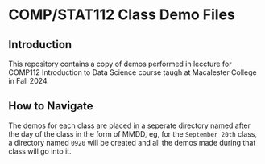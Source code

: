 # COMP/STAT112 Class Demo Files

## Introduction

This repository contains a copy of demos performed in leccture for COMP112 Introduction to Data Science course taugh at Macalester College in Fall 2024.


## How to Navigate

The demos for each class are placed in a seperate directory named after the day of the class in the form of MMDD, eg, for the `September 20th` class, a directory named `0920` will be created and all the demos made during that class will go into it.
